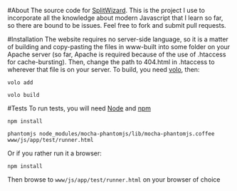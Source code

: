 #About
The source code for [SplitWizard](http://splitwizard.com). This is the project I use to incorporate all the knowledge about modern Javascript that I learn so far, so there are bound to be issues. Feel free to fork and submit pull requests.

#Installation
The website requires no server-side language, so it is a matter of building and copy-pasting the files in www-built into some folder on your Apache server (so far, Apache is required because of the use of .htaccess for cache-bursting). Then, change the path to 404.html in .htaccess to wherever that file is on your server.
To build, you need [volo](http://volojs.org), then:

`volo add`

`volo build`

#Tests
To run tests, you will need [Node](http://nodejs.org) and [npm](http://npmjs.org)

`npm install`

`phantomjs node_modules/mocha-phantomjs/lib/mocha-phantomjs.coffee www/js/app/test/runner.html`

Or if you rather run it a browser:

`npm install`

Then browse to `www/js/app/test/runner.html` on your browser of choice